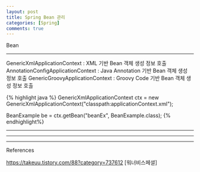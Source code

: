 ```yaml
---
layout: post
title: Spring Bean 관리
categories: [Spring]
comments: true
---
```


Bean

-------------

GenericXmlApplicationContext : XML 기반 Bean 객체 생성 정보 호출
AnnotationConfigApplicationContext : Java Annotation 기반 Bean 객체 생성 정보 호출
GenericGroovyApplicationContext : Groovy Code 기반 Bean 객체 생성 정보 호출

{% highlight java %}
GenericXmlApplicationContext ctx = 
    new GenericXmlApplicationContext("classpath:applicationContext.xml");

BeanExample be = ctx.getBean("beanEx", BeanExample.class);
{% endhighlight%}

-------------

-------------

-------------

References

https://takeuu.tistory.com/88?category=737612 [워너비스페셜]